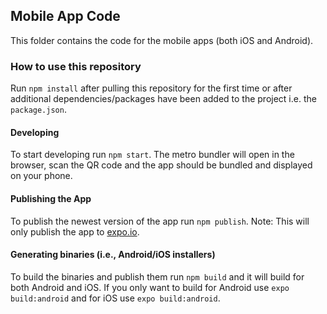 ## Mobile App Code

This folder contains the code for the mobile apps (both iOS and Android).

### How to use this repository

Run `npm install` after pulling this repository for the first time or after additional dependencies/packages have been added to the project i.e. the `package.json`.

#### Developing

To start developing run `npm start`. The metro bundler will open in the browser, scan the QR code and the app should be bundled and displayed on your phone.

#### Publishing the App

To publish the newest version of the app run `npm publish`. Note: This will only publish the app to [expo.io](https://expo.io).

#### Generating binaries (i.e., Android/iOS installers)

To build the binaries and publish them run `npm build` and it will build for both Android and iOS. If you only want to build for Android use `expo build:android` and for iOS use `expo build:android`.
